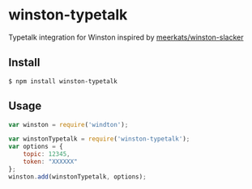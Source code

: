 # winston-typetalk
Typetalk integration for Winston inspired by [meerkats/winston-slacker](https://github.com/meerkats/winston-slacker)

## Install

```
$ npm install winston-typetalk
```

## Usage

```javascript
var winston = require('windton');

var winstonTypetalk = require('winston-typetalk');
var options = {
    topic: 12345,
    token: "XXXXXX"
};
winston.add(winstonTypetalk, options);
```